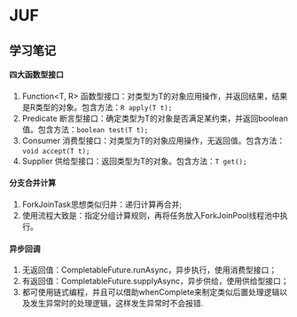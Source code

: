 # JUF

## 学习笔记

#### 四大函数型接口
  1. Function<T, R> 函数型接口：对类型为T的对象应用操作，并返回结果，结果是R类型的对象。包含方法：`R apply(T t);`
  2. Predicate<T> 断言型接口：确定类型为T的对象是否满足某约束，并返回boolean值。包含方法：`boolean test(T t);`
  3. Consumer<T> 消费型接口：对类型为T的对象应用操作，无返回值。包含方法：`void accept(T t);`
  4. Supplier<T> 供给型接口：返回类型为T的对象。包含方法：`T get();`
  
#### 分支合并计算
  1. ForkJoinTask<V>思想类似归并：递归计算再合并;
  2. 使用流程大致是：指定分组计算规则，再将任务放入ForkJoinPool线程池中执行。

#### 异步回调
  1. 无返回值：CompletableFuture.runAsync，异步执行，使用消费型接口；
  2. 有返回值：CompletableFuture.supplyAsync，异步供给，使用供给型接口；
  3. 都可使用链式编程，并且可以借助whenComplete来制定类似后置处理逻辑以及发生异常时的处理逻辑，这样发生异常时不会报错.


